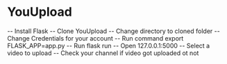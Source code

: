 # YouUpload

-- Install Flask
-- Clone YouUpload
-- Change directory to cloned folder
-- Change Credentials for your account
-- Run command export FLASK_APP=app.py
-- Run flask run
-- Open 127.0.0.1:5000
-- Select a video to upload
-- Check your channel if video got uploaded ot not
